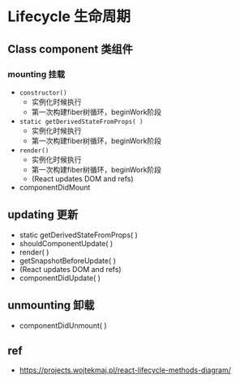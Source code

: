 # Lifecycle 生命周期

## Class component 类组件

### mounting 挂载

- `constructor()`
  - 实例化时候执行
  - 第一次构建fiber树循环，beginWork阶段
- `static getDerivedStateFromProps( )`
  - 实例化时候执行
  - 第一次构建fiber树循环，beginWork阶段
- `render()`
  - 实例化时候执行
  - 第一次构建fiber树循环，beginWork阶段
  - (React updates DOM and refs)
- componentDidMount

## updating 更新

- static getDerivedStateFromProps( )
- shouldComponentUpdate( )
- render( )
- getSnapshotBeforeUpdate( )
- (React updates DOM and refs)
- componentDidUpdate( )

## unmounting 卸载

- componentDidUnmount( )

## ref

- https://projects.wojtekmaj.pl/react-lifecycle-methods-diagram/